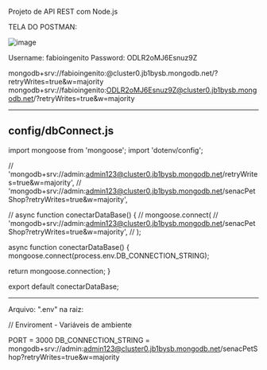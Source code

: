 Projeto de API REST com Node.js

TELA DO POSTMAN:

![image](https://github.com/FabioIngenito/API-NODE/assets/24603753/446be562-b04c-45a5-9779-1e8562770d82)

Username: fabioingenito
Password: ODLR2oMJ6Esnuz9Z

mongodb+srv://fabioingenito:<password>@cluster0.jb1bysb.mongodb.net/?retryWrites=true&w=majority
mongodb+srv://fabioingenito:ODLR2oMJ6Esnuz9Z@cluster0.jb1bysb.mongodb.net/?retryWrites=true&w=majority

---

## config/dbConnect.js

import mongoose from 'mongoose';
import 'dotenv/config';

// 'mongodb+srv://admin:admin123@cluster0.jb1bysb.mongodb.net/retryWrites=true&w=majority',
// 'mongodb+srv://admin:admin123@cluster0.jb1bysb.mongodb.net/senacPetShop?retryWrites=true&w=majority',

// async function conectarDataBase() {
// mongoose.connect(
// 'mongodb+srv://admin:admin123@cluster0.jb1bysb.mongodb.net/senacPetShop?retryWrites=true&w=majority',
// );

async function conectarDataBase() {
mongoose.connect(process.env.DB_CONNECTION_STRING);

return mongoose.connection;
}

export default conectarDataBase;

---

Arquivo: ".env" na raiz:

// Enviroment - Variáveis de ambiente

PORT = 3000
DB_CONNECTION_STRING = mongodb+srv://admin:admin123@cluster0.jb1bysb.mongodb.net/senacPetShop?retryWrites=true&w=majority
